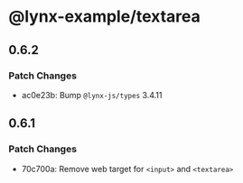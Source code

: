 # @lynx-example/textarea

## 0.6.2

### Patch Changes

- ac0e23b: Bump `@lynx-js/types` 3.4.11

## 0.6.1

### Patch Changes

- 70c700a: Remove web target for `<input>` and `<textarea>`
